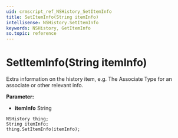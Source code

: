 ```yaml
---
uid: crmscript_ref_NSHistory_SetItemInfo
title: SetItemInfo(String itemInfo)
intellisense: NSHistory.SetItemInfo
keywords: NSHistory, GetItemInfo
so.topic: reference
---
```


# SetItemInfo(String itemInfo)

Extra information on the history item, e.g. The Associate Type for an associate or other relevant info.

**Parameter:** 
 - **itemInfo** String

```crmscript
NSHistory thing;
String itemInfo;
thing.SetItemInfo(itemInfo);
```

